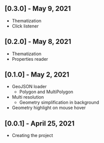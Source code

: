 ## [0.3.0] - May 9, 2021

* Thematization
* Click listener

## [0.2.0] - May 8, 2021

* Thematization
* Properties reader

## [0.1.0] - May 2, 2021

* GeoJSON loader
  * Polygon and MultiPolygon
* Multi resolution
  * Geometry simplification in background
* Geometry highlight on mouse hover

## [0.0.1] - April 25, 2021

* Creating the project
